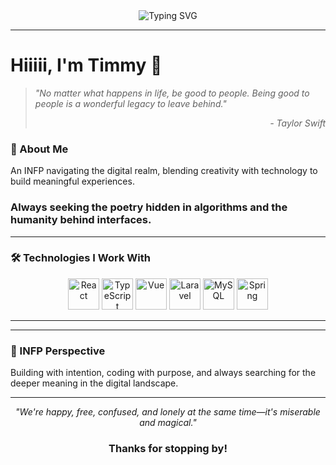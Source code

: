 <div align="center">
  <img src="https://readme-typing-svg.demolab.com?font=Georgia&size=30&duration=2000&pause=500&color=5B8FB9&center=true&vCenter=true&width=500&lines=Timmy's+Digital+Garden;Code+with+Poetry;INFP+Developer;Swiftie+Coder" alt="Typing SVG" />
</div>

---

# Hiiiii, I'm Timmy 🎵

> *"No matter what happens in life, be good to people. Being good to people is a wonderful legacy to leave behind."* 
> <div align="right"><em>- Taylor Swift</em></div>

### 💭 About Me
An INFP navigating the digital realm, blending creativity with technology to build meaningful experiences.
### Always seeking the poetry hidden in algorithms and the humanity behind interfaces.

---

### 🛠️ Technologies I Work With

<p align="center">
  <!-- React -->
  <img src="https://cdn.jsdelivr.net/gh/devicons/devicon@latest/icons/react/react-original.svg" width="50" height="50" alt="React" />
  <!-- TypeScript -->
  <img src="https://cdn.jsdelivr.net/gh/devicons/devicon@latest/icons/typescript/typescript-original.svg" width="50" height="50" alt="TypeScript" />
  <!-- Vue -->
  <img src="https://cdn.jsdelivr.net/gh/devicons/devicon@latest/icons/vuejs/vuejs-original.svg" width="50" height="50" alt="Vue" />
  <!-- Laravel -->
  <img src="https://cdn.jsdelivr.net/gh/devicons/devicon@latest/icons/laravel/laravel-original.svg" width="50" height="50" alt="Laravel" />
  <!-- MySQL -->
  <img src="https://cdn.jsdelivr.net/gh/devicons/devicon@latest/icons/mysql/mysql-original.svg" width="50" height="50" alt="MySQL" />
  <!-- Spring -->
  <img src="https://cdn.jsdelivr.net/gh/devicons/devicon@latest/icons/spring/spring-original.svg" width="50" height="50" alt="Spring" />
</p>

---
---

### 🌊 INFP Perspective
Building with intention, coding with purpose, and always searching for the deeper meaning in the digital landscape.

---

<div align="center">
  
  *"We're happy, free, confused, and lonely at the same time—it's miserable and magical."* 
  
  ### Thanks for stopping by!
  
</div>
